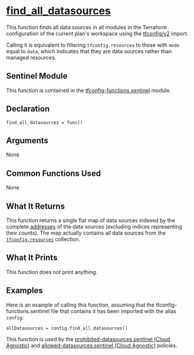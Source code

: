 # [find_all_datasources](./tfconfig-functions.sentinel#L55)
This function finds all data sources in all modules in the Terraform configuration of the current plan's workspace using the [tfconfig/v2](https://www.terraform.io/docs/cloud/sentinel/import/tfconfig-v2.html) import.

Calling it is equivalent to filtering `tfconfig.resources` to those with `mode` equal to `data`, which indicates that they are data sources rather than managed resources.

## Sentinel Module
This function is contained in the [tfconfig-functions.sentinel](../../tfconfig-functions.sentinel) module.

## Declaration
`find_all_datasources = func()`

## Arguments
None

## Common Functions Used
None

## What It Returns
This function returns a single flat map of data sources indexed by the complete [addresses](https://www.terraform.io/docs/internals/resource-addressing.html) of the data sources (excluding indices representing their counts). The map actually contains all data sources from the [`tfconfig.resources`](https://www.terraform.io/docs/cloud/sentinel/import/tfconfig-v2.html#the-resources-collection) collection.

## What It Prints
This function does not print anything.

## Examples
Here is an example of calling this function, assuming that the tfconfig-functions.sentinel file that contains it has been imported with the alias `config`:
```
allDatasources = config.find_all_datasources()
```

This function is used by the [prohibited-datasources.sentinel (Cloud Agnostic)](../../../cloud-agnostic/prohibited-datasources.sentinel) and [allowed-datasources.sentinel (Cloud Agnostic)](../../../cloud-agnostic/allowed-datasources.sentinel) policies.
